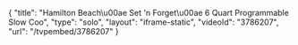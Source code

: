 {
    "title": "Hamilton Beach\u00ae Set 'n Forget\u00ae 6 Quart Programmable Slow Coo",
    "type": "solo",
    "layout": "iframe-static",
    "videoId": "3786207",
    "url": "\/tvpembed\/3786207"
}